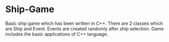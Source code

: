 # Ship-Game
Basic ship game which has been written in C++. There are 2 classes which are Ship and Event. Events are created randomly after ship selection. Game includes the basic applications of C++ language.
